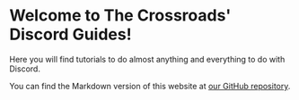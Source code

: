 # Welcome to The Crossroads' Discord Guides!
Here you will find tutorials to do almost anything and everything to do with Discord.

You can find the Markdown version of this website at [our GitHub repository](https://github.com/TheCrossroads/discord-guides "Discord Guides GitHub repository").